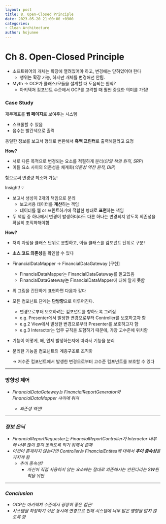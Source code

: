 ```yaml
---
layout: post
title: 8. Open-Closed Principle
date: 2023-05-20 21:00:00 +0900
categories: 
- Clean Architecture
author: hojunee
---
```

# Ch 8. Open-Closed Principle

- 소프트웨어의 개체는 확장에 열려있어야 하고, 변경에는 닫혀있어야 한다
    - 행위는 확장 가능, 하지만 개체를 변경해선 안됨.
- Myth → OCP가 클래스/모듈을 설계할 때 도움되는 원칙?
    - 아키텍쳐 컴포넌트 수준에서 OCP를 고려할 때 훨씬 중요한 의미를 가짐!

### Case Study

재무제표를 **웹 페이지**로 보여주는 시스템

- 스크롤할 수 있음
- 음수는 빨간색으로 출력

동일한 정보를 보고서 형태로 변환해서 **흑백 프린터**로 출력해달라고 요청

**How?** 

- 서로 다른 목적으로 변경되는 요소를 적절하게 분리(*단일 책임 원칙, SRP*)
- 이들 요소 사이의 의존성을 체계화(*의존성 역전 원칙, DIP*)

함으로써 변경량 최소화 가능!

Insight! 💡

- 보고서 생성이 2개의 책임으로 분리
    - 보고서용 데이터를 **계산**하는 책임
    - 데이터를 웹 or 프린트하기에 적합한 형태로 **표현**하는 책임
- 두 책임 중 하나에서 변경이 발생하더라도 다른 하나는 변경되지 않도록 의존성을 확실히 조직화해야함

**How?**

- 처리 과정을 클래스 단위로 분할하고, 이들 클래스를 컴포넌트 단위로 구분!
- **소스 코드 의존성**을 확인할 수 있다
- FinancialDataMapper → FinancialDataGateway [구현]
    - FinancialDataMapper는 FinancialDataGateway를 알고있음
    - FinancialDataGateway는 FinancialDataMapper에 대해 알지 못함

- 위 그림을 간단하게 표현하면 다음과 같다
- 모든 컴포넌트 단계는 **단방향**으로 이루어진다.
    - 변경으로부터 보호하려는 컴포넌트를 향하도록 그려짐
    - e.g.
    Presenter에서 발생한 변경으로부터 Controller를 보호하고자 함
    - e.g.2
    View에서 발생한 변경으로부터 Presenter를 보호하고자 함
    - e.g.3
    Interactor는 업무 규칙을 포함하기 때문에, 가장 고수준에 위치함
- 기능이 어떻게, 왜, 언제 발생하는지에 따라서 기능을 분리
- 분리한 기능을 컴포넌트의 계층구조로 조직화
    
    → 저수준 컴포넌트에서 발생한 변경으로부터 고수준 컴포넌트를 보호할 수 있다
    

---

### 방향성 제어

- <I> FinancialDataGateway는 FinancialReportGenerator와 FinancialDataMapper 사이에 위치
    - 의존성 역전!

---

### 정보 은닉

- <I> FinancialReportRequester는 FinancialReportController가 Interactor 내부에 너무 많이 알지 못하도록 막기 위해서 존재
- 이것이 존재하지 않는다면 Controller는 FinancialEntites에 대해서 **추이 종속성**을 가지게 됨
    - 추이 종속성?
        - 자신이 직접 사용하지 않는 요소에는 절대로 의존해서는 안된다라는 SW원칙을 위반

---

### Conclusion

- OCP는 아키텍쳐 수준에서 굉장히 좋은 접근!
- 시스템을 확장하기 쉬운 동시에 변경으로 인해 시스템에 너무 많은 영향을 받지 않도록 함